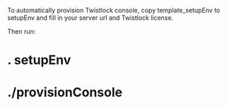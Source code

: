 To automatically provision Twistlock console, copy template_setupEnv to setupEnv and fill in your server url and Twistlock license.


Then run:
  # . setupEnv
  # ./provisionConsole





